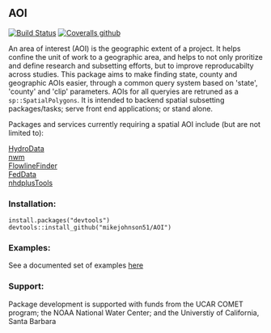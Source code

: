 ## AOI

[![Build Status](https://travis-ci.org/mikejohnson51/AOI.svg?branch=master)](https://travis-ci.org/mikejohnson51/AOI) 
[![Coveralls github](https://img.shields.io/coveralls/github/mikejohnson51/AOI.svg)](https://coveralls.io/github/mikejohnson51/AOI?branch=master)

An area of interest (AOI) is the geographic extent of a project. It helps confine the unit of work to a geographic area, and helps to not only proritize and define research and subsetting efforts, but to improve reproducabilty across studies. This package aims to make finding state, county and geographic AOIs easier, through a common query system based on 'state', 'county' and 'clip' parameters. AOIs for all queryies are retruned as a  ```sp::SpatialPolygons```.  It is intended to backend spatial subsetting packages/tasks; serve front end applications; or stand alone.

Packages and services currently requiring a spatial AOI include (but are not limited to):

[HydroData](http://mikejohnson51.github.io/HydroData/) <br>
[nwm](https://github.com/mikejohnson51/NWM)<br>
[FlowlineFinder](https://github.com/mikejohnson51/FlowlineFinder)<br>
[FedData](https://cran.r-project.org/web/packages/FedData/index.html)<br>
[nhdplusTools](https://github.com/dblodgett-usgs/nhdplusTools)<br>

### Installation:

```
install.packages("devtools")
devtools::install_github("mikejohnson51/AOI")
```

### Examples:

See a documented set of examples [here](https://mikejohnson51.github.io/AOI/)

### Support:

Package development is supported with funds from the UCAR COMET program; the NOAA National Water Center; and the Universtiy of California, Santa Barbara
